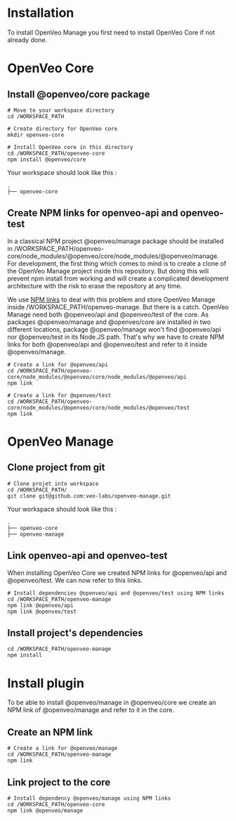 # Installation

To install OpenVeo Manage you first need to install OpenVeo Core if not already done.


# OpenVeo Core

## Install @openveo/core package

    # Move to your workspace directory
    cd /WORKSPACE_PATH

    # Create directory for OpenVeo core
    mkdir openveo-core

    # Install OpenVeo core in this directory
    cd /WORKSPACE_PATH/openveo-core
    npm install @openveo/core

Your workspace should look like this :

```
.
├── openveo-core
```

## Create NPM links for openveo-api and openveo-test

In a classical NPM project @openveo/manage package should be installed in /WORKSPACE_PATH/openveo-core/node_modules/@openveo/core/node_modules/@openveo/manage. For development, the first thing which comes to mind is to create a clone of the OpenVeo Manage project inside this repository. But doing this will prevent npm install from working and will create a complicated development architecture with the risk to erase the repository at any time.

We use [NPM links](https://docs.npmjs.com/cli/link) to deal with this problem and store OpenVeo Manage inside /WORKSPACE_PATH/openveo-manage. But there is a catch. OpenVeo Manage need both @openveo/api and @openveo/test of the core. As packages @openveo/manage and @openveo/core are installed in two different locations, package @openveo/manage won't find @openveo/api nor @openveo/test in its Node.JS path. That's why we have to create NPM links for both @openveo/api and @openveo/test and refer to it inside @openveo/manage.

    # Create a link for @openveo/api
    cd /WORKSPACE_PATH/openveo-core/node_modules/@openveo/core/node_modules/@openveo/api
    npm link

    # Create a link for @openveo/test
    cd /WORKSPACE_PATH/openveo-core/node_modules/@openveo/core/node_modules/@openveo/test
    npm link

# OpenVeo Manage

## Clone project from git

    # Clone projet into workspace
    cd /WORKSPACE_PATH/
    git clone git@github.com:veo-labs/openveo-manage.git

Your workspace should look like this :

```
.
├── openveo-core
├── openveo-manage
```

## Link openveo-api and openveo-test

When installing OpenVeo Core we created NPM links for @openveo/api and @openveo/test. We can now refer to this links.

    # Install dependencies @openveo/api and @openveo/test using NPM links
    cd /WORKSPACE_PATH/openveo-manage
    npm link @openveo/api
    npm link @openveo/test

## Install project's dependencies

    cd /WORKSPACE_PATH/openveo-manage
    npm install

# Install plugin

To be able to install @openveo/manage in @openveo/core we create an NPM link of @openveo/manage and refer to it in the core.

## Create an NPM link

    # Create a link for @openveo/manage
    cd /WORKSPACE_PATH/openveo-manage
    npm link

## Link project to the core

    # Install dependency @openveo/manage using NPM links
    cd /WORKSPACE_PATH/openveo-core
    npm link @openveo/manage
